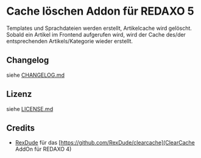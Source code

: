 Cache löschen Addon für REDAXO 5
================================

<p>Templates und Sprachdateien werden erstellt, Artikelcache wird gelöscht. Sobald ein Artikel im Frontend aufgerufen wird, wird der Cache des/der entsprechenden Artikels/Kategorie wieder erstellt.</p>

Changelog
---------

siehe [CHANGELOG.md](CHANGELOG.md)

Lizenz
------

siehe [LICENSE.md](LICENSE.md)


Credits
-------

* [RexDude](https://github.com/RexDude) für das [https://github.com/RexDude/clearcache](ClearCache AddOn für REDAXO 4)
